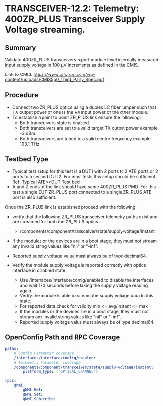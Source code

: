 # TRANSCEIVER-12.2: Telemetry: 400ZR_PLUS Transceiver Supply Voltage streaming.

## Summary

Validate 400ZR_PLUS transceivers report module level internally measured input supply
voltage in 100 µV increments as defined in the CMIS.

Link to CMIS:
https://www.oiforum.com/wp-content/uploads/CMIS5p0_Third_Party_Spec.pdf

## Procedure

*   Connect two ZR_PLUS optics using a duplex LC fiber jumper such that TX
    output power of one is the RX input power of the other module.
*   To establish a point to point ZR_PLUS link ensure the following:
      * Both transceivers state is enabled.
      * Both transceivers are set to a valid target TX output power
        example -3 dBm.
      * Both transceivers are tuned to a valid centre frequency
        example 193.1 THz.

## Testbed Type
*   Typical test setup for this test is a DUT1 with 2 ports to 2 ATE ports or 2
    ports to a second DUT2. For most tests this setup should be sufficient.
    Ref: [Typical ATE<>DUT Test bed](https://github.com/openconfig/featureprofiles/blob/main/topologies/atedut_2.testbed)
*   A and Z ends of  the link should have same 400ZR_PLUS PMD. For this test a
    single DUT ZR_PLUS port connected to a single ZR_PLUS ATE port is also sufficient.

Once the ZR_PLUS link is estabished proceed with the following:
*  verify that the following ZR_PLUS transceiver telemetry paths exist and are
   streamed for both the ZR_PLUS optics.
    *   /components/component/transceiver/state/supply-voltage/instant

*   If the modules or the devices are in a boot stage, they must not stream
    any invalid string values like "nil" or "-inf".
*   Reported supply voltage value must always be of type decimal64.
*   Verify the module supply voltage is reported correctly with optics
    interface in disabled state.

    *   Use /interfaces/interface/config/enabled to disable the interfaces and
        wait 120 seconds before taking the supply voltage reading again.
    *   Verify the module is able to stream the supply voltage data in this
        state.
    *   For reported data check for validity min <= avg/instant <= max
    *   If the modules or the devices are in a boot stage, they must not stream
        any invalid string values like "nil" or "-inf".
    *   Reported supply voltage value must always be of type decimal64. 

## OpenConfig Path and RPC Coverage

```yaml
paths:
    # Config Parameter coverage
    /interfaces/interface/config/enabled:
    # Telemetry Parameter coverage
    /components/component/transceiver/state/supply-voltage/instant:
        platform_type: ["OPTICAL_CHANNEL"]

rpcs:
    gnmi:
        gNMI.Get:
        gNMI.Set:
        gNMI.Subscribe:
```